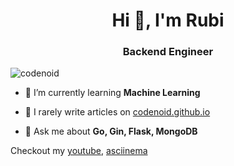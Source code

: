 <h1 align="center">Hi 👋, I'm Rubi</h1>
<h3 align="center">Backend Engineer</h3>
<p align="left"> <img src="https://komarev.com/ghpvc/?username=codenoid" alt="codenoid" /> </p>

- 🔭 I’m currently learning **Machine Learning**

- 📝 I rarely write articles on [codenoid.github.io](https://codenoid.github.io)

- 💬 Ask me about **Go, Gin, Flask, MongoDB**

Checkout my [youtube](https://www.youtube.com/channel/UCrIn4un3dFWEfPY0lz1dcQg), [asciinema](https://asciinema.org/~codenoid)
